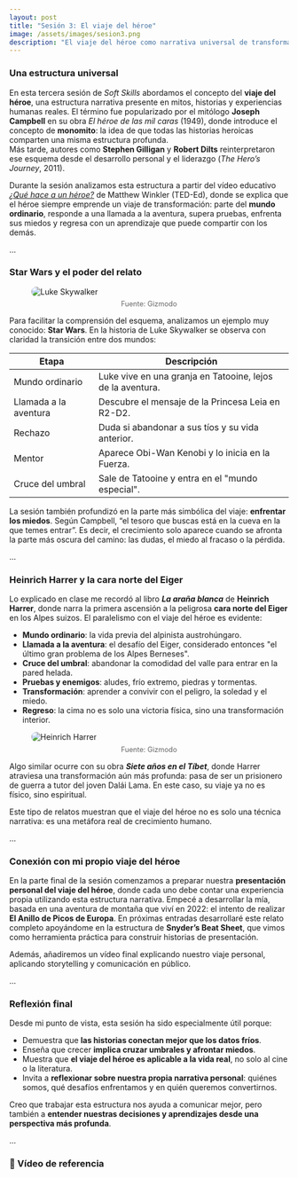 ```yaml
---
layout: post
title: "Sesión 3: El viaje del héroe"
image: /assets/images/sesion3.png
description: "El viaje del héroe como narrativa universal de transformación personal."
---
```


### Una estructura universal

En esta tercera sesión de *Soft Skills* abordamos el concepto del **viaje del héroe**, una estructura narrativa presente en mitos, historias y experiencias humanas reales. El término fue popularizado por el mitólogo **Joseph Campbell** en su obra *El héroe de las mil caras* (1949), donde introduce el concepto de **monomito**: la idea de que todas las historias heroicas comparten una misma estructura profunda.  
Más tarde, autores como **Stephen Gilligan** y **Robert Dilts** reinterpretaron ese esquema desde el desarrollo personal y el liderazgo (*The Hero’s Journey*, 2011).

Durante la sesión analizamos esta estructura a partir del vídeo educativo [*¿Qué hace a un héroe?*](https://www.youtube.com/watch?v=Hhk4N9A0oCA) de Matthew Winkler (TED-Ed), donde se explica que el héroe siempre emprende un viaje de transformación: parte del **mundo ordinario**, responde a una llamada a la aventura, supera pruebas, enfrenta sus miedos y regresa con un aprendizaje que puede compartir con los demás.

<div class="separator">...</div>

### Star Wars y el poder del relato

<figure>
  <img src="{{ '/assets/images/luke-skywalker.jpg' | relative_url }}" alt="Luke Skywalker" style="max-width:100%; border-radius:8px;">
  <figcaption style="text-align:center; color:#666; font-size:0.9em; margin-top:0.5em;">
    Fuente: Gizmodo
  </figcaption>
</figure>

Para facilitar la comprensión del esquema, analizamos un ejemplo muy conocido: **Star Wars**. En la historia de Luke Skywalker se observa con claridad la transición entre dos mundos:

| Etapa | Descripción |
|-------|-------------|
| Mundo ordinario | Luke vive en una granja en Tatooine, lejos de la aventura. |
| Llamada a la aventura | Descubre el mensaje de la Princesa Leia en R2-D2. |
| Rechazo | Duda si abandonar a sus tíos y su vida anterior. |
| Mentor | Aparece Obi-Wan Kenobi y lo inicia en la Fuerza. |
| Cruce del umbral | Sale de Tatooine y entra en el "mundo especial". |

La sesión también profundizó en la parte más simbólica del viaje: **enfrentar los miedos**. Según Campbell, “el tesoro que buscas está en la cueva en la que temes entrar”. Es decir, el crecimiento solo aparece cuando se afronta la parte más oscura del camino: las dudas, el miedo al fracaso o la pérdida.

<div class="separator">...</div>

### Heinrich Harrer y la cara norte del Eiger

Lo explicado en clase me recordó al libro **_La araña blanca_** de **Heinrich Harrer**, donde narra la primera ascensión a la peligrosa **cara norte del Eiger** en los Alpes suizos. El paralelismo con el viaje del héroe es evidente:

- **Mundo ordinario**: la vida previa del alpinista austrohúngaro.
- **Llamada a la aventura**: el desafío del Eiger, considerado entonces "el último gran problema de los Alpes Berneses".
- **Cruce del umbral**: abandonar la comodidad del valle para entrar en la pared helada.
- **Pruebas y enemigos**: aludes, frío extremo, piedras y tormentas.
- **Transformación**: aprender a convivir con el peligro, la soledad y el miedo.
- **Regreso**: la cima no es solo una victoria física, sino una transformación interior.

<figure>
  <img src="{{ '/assets/images/nordwand.jpg' | relative_url }}" alt="Heinrich Harrer" style="max-width:100%; border-radius:8px;">
  <figcaption style="text-align:center; color:#666; font-size:0.9em; margin-top:0.5em;">
    Fuente: Gizmodo
  </figcaption>
</figure>

Algo similar ocurre con su obra **_Siete años en el Tíbet_**, donde Harrer atraviesa una transformación aún más profunda: pasa de ser un prisionero de guerra a tutor del joven Dalái Lama. En este caso, su viaje ya no es físico, sino espiritual.

Este tipo de relatos muestran que el viaje del héroe no es solo una técnica narrativa: es una metáfora real de crecimiento humano.

<div class="separator">...</div>

### Conexión con mi propio viaje del héroe

En la parte final de la sesión comenzamos a preparar nuestra **presentación personal del viaje del héroe**, donde cada uno debe contar una experiencia propia utilizando esta estructura narrativa. Empecé a desarrollar la mía, basada en una aventura de montaña que viví en 2022: el intento de realizar **El Anillo de Picos de Europa**. En próximas entradas desarrollaré este relato completo apoyándome en la estructura de **Snyder’s Beat Sheet**, que vimos como herramienta práctica para construir historias de presentación.

Además, añadiremos un vídeo final explicando nuestro viaje personal, aplicando storytelling y comunicación en público.

<div class="separator">...</div>

### Reflexión final

Desde mi punto de vista, esta sesión ha sido especialmente útil porque:

- Demuestra que **las historias conectan mejor que los datos fríos**.
- Enseña que crecer **implica cruzar umbrales y afrontar miedos**.
- Muestra que **el viaje del héroe es aplicable a la vida real**, no solo al cine o la literatura.
- Invita a **reflexionar sobre nuestra propia narrativa personal**: quiénes somos, qué desafíos enfrentamos y en quién queremos convertirnos.

Creo que trabajar esta estructura nos ayuda a comunicar mejor, pero también a **entender nuestras decisiones y aprendizajes desde una perspectiva más profunda**.

<div class="separator">...</div>

### 🎥 Vídeo de referencia

<div style="position:relative; padding-bottom:56.25%; height:0; overflow:hidden; max-width:100%;">
  <iframe src="" 
          frameborder="0" 
          allow="accelerometer; autoplay; clipboard-write; encrypted-media; gyroscope; picture-in-picture" 
          allowfullscreen 
          style="position:absolute; top:0; left:0; width:100%; height:100%;">
  </iframe>
</div>

